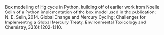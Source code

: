Box modelling of Hg cycle in Python, building off of earlier work from Noelle Selin of a Python implementation of the box model used in the publication: N. E. Selin, 2014. Global Change and Mercury Cycling: Challenges for Implementing a Global Mercury Treaty. Environmental Toxicology and Chemistry, 33(6):1202-1210.

